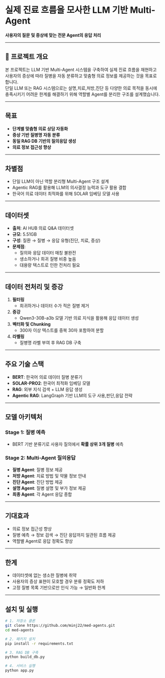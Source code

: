 # 실제 진료 흐름을 모사한 LLM 기반 Multi-Agent

**사용자의 질문 및 증상에 맞는 전문 Agent의 응답 처리**

---

## 📌 프로젝트 개요
본 프로젝트는 LLM 기반 Multi-Agent 시스템을 구축하여 실제 진료 흐름을 재현하고 사용자의 증상에 따라 질병을 자동 분류하고 맞춤형 의료 정보를 제공하는 것을 목표로 합니다.  
단일 LLM 또는 RAG 시스템으로는 설명,치료,처방,진단 등 다양한 의료 목적을 동시에 충족시키기 어려운 한계를 해결하기 위해 역할별 Agent를 분리한 구조를 설계했습니다.

---

## 목표
- **단계별 맞춤형 의료 상담 자동화**
- **증상 기반 질병명 자동 분류**
- **동일 RAG DB 기반의 질의응답 생성**
- **의료 정보 접근성 향상**

---

## 차별점
- 단일 LLM이 아닌 역할 분리형 Multi-Agent 구조 설계
- Agentic RAG를 활용해 LLM의 의사결정 능력과 도구 활용 결합
- 한국어 의료 데이터 최적화를 위해 SOLAR 임베딩 모델 사용

---

## 데이터셋
- **출처**: AI HUB 의료 Q&A 데이터셋
- **규모**: 5.51GB
- **구성**: 질환 → 질병 → 응답 유형(진단, 치료, 증상)
- **문제점**:
  - 질의와 응답 데이터 매칭 불완전
  - 생소하거나 희귀 질병 비중 높음
  - 대용량 텍스트로 인한 전처리 필요

---

## 데이터 전처리 및 증강
1. **필터링**  
   - 희귀하거나 데이터 수가 적은 질병 제거  
2. **증강**  
   - Qwen3-30B-a3b 모델 기반 의료 지식을 활용해 응답 데이터 생성
3. **벡터화 및 Chunking**  
   - 300자 이상 텍스트를 중복 30자 포함하여 분할
4. **라벨링**  
   - 질병명 라벨 부여 후 RAG DB 구축

---

## 주요 기술 스택
- **BERT**: 한국어 의료 데이터 질병 분류기
- **SOLAR-PRO2**: 한국어 최적화 임베딩 모델
- **RAG**: 외부 지식 검색 + LLM 응답 생성
- **Agentic RAG**: LangGraph 기반 LLM의 도구 사용,판단,응답 전략

---

## 모델 아키텍처
### Stage 1: 질병 예측
- BERT 기반 분류기로 사용자 질의에서 **확률 상위 3개 질병** 예측

### Stage 2: Multi-Agent 질의응답
- **질병 Agent**: 질병 정보 제공
- **처방 Agent**: 치료 방법 및 약물 정보 안내
- **진단 Agent**: 진단 방법 제공
- **설명 Agent**: 질병 설명 및 부가 정보 제공
- **최종 Agent**: 각 Agent 응답 종합

---

## 기대효과
- 의료 정보 접근성 향상
- 질병 예측 → 정보 검색 → 진단 응답까지 일관된 흐름 제공
- 역할별 Agent로 응답 정확도 향상

---

## 한계
- 데이터셋에 없는 생소한 질병에 취약
- 사용자의 증상 표현이 모호할 경우 분류 정확도 저하
- 고정 질병 목록 기반으로만 인식 가능 → 일반화 한계

---

## 설치 및 실행
```bash
# 1. 저장소 클론
git clone https://github.com/minj22/med-agents.git
cd med-agents

# 2. 패키지 설치
pip install -r requirements.txt

# 3. RAG DB 구축
python build_db.py

# 4. 서비스 실행
python app.py
